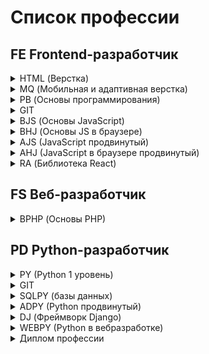 # Список профессии

## FE Frontend-разработчик
<details><summary>HTML (Верстка)</summary>

   + [HTML-Homeworks](https://github.com/netology-code/html-homeworks)
   + [HTML-2-Homeworks](https://github.com/netology-code/html-2-homeworks)
   + [HTML-2-Diploma](https://github.com/netology-code/html-2-diploma)
  
</details>
<details><summary>MQ (Мобильная и адаптивная верстка)</summary>

   + [MQ-Materials](https://github.com/netology-code/mq-materials)
   + [MQ-Homeworks](https://github.com/netology-code/mq-homeworks)
   + [MQ-Diploma](https://github.com/netology-code/mq-diploma)
   + [MQ-Diploma-Old](https://github.com/netology-code/mq-diploma-old)
  
</details>
<details><summary>PB (Основы программирования)</summary>

   + [PB-Materials](https://github.com/netology-code/pb-materials)
   + [PB-2-Materials](https://github.com/netology-code/pb-2-materials)
   + [PB-Homeworks](https://github.com/netology-code/pb-homeworks)
   + [PB-Diplom](https://github.com/netology-code/pb-diplom)

</details>
<details><summary>GIT</summary>

   + [Git-Materials](https://github.com/netology-code/git-materials)
   + [Git-Homeworks](https://github.com/netology-code/git-homeworks)

</details>
<details><summary>BJS (Основы JavaScript)</summary>

   + [BJS-Materials](https://github.com/netology-code/bjs-materials)
   + [BJS-Homeworks](https://github.com/netology-code/bjs-homeworks)
   + [BJS-2-Homeworks](https://github.com/netology-code/bjs-2-homeworks)
   + [BJS-Diplom](https://github.com/netology-code/bjs-diplom)

</details>
<details><summary>BHJ (Основы JS в браузере)</summary>

   + [bhj-materials](https://github.com/netology-code/bhj-materials)
   + []()
   + []()

</details>
<details><summary>AJS (JavaScript продвинутый)</summary>

   + []()
   + []()
   + []()

</details>
<details><summary>AHJ (JavaScript в браузере продвинутый)</summary>

   + []()
   + []()
   + []()

</details>
<details><summary>RA (Библиотека React)</summary>

   + []()
   + []()
   + []()

</details>

## FS Веб-разработчик
<details><summary>BPHP (Основы PHP)</summary>
  
   + [html-homeworks](https://github.com/netology-code/html-homeworks)
   + [html-2-homeworks](https://github.com/netology-code/html-2-homeworks)
  
</details>

## PD Python-разработчик 
<details><summary>PY (Python 1 уровень)</summary>

   + []()
   + []()
   + []()

</details>
<details><summary>GIT</summary>

   + []()
   + []()
   + []()

</details>
<details><summary>SQLPY (базы данных)</summary>

   + []()
   + []()
   + []()

</details>
<details><summary>ADPY (Python продвинутый)</summary>

   + []()
   + []()
   + []()

</details>
<details><summary>DJ (Фреймворк Django)</summary>

   + []()
   + []()
   + []()

</details>
<details><summary>WEBPY (Python в вебразработке)</summary>

   + []()
   + []()
   + []()

</details>
<details><summary>Диплом профессии</summary>

   + []()
   + []()
   + []()

</details>
